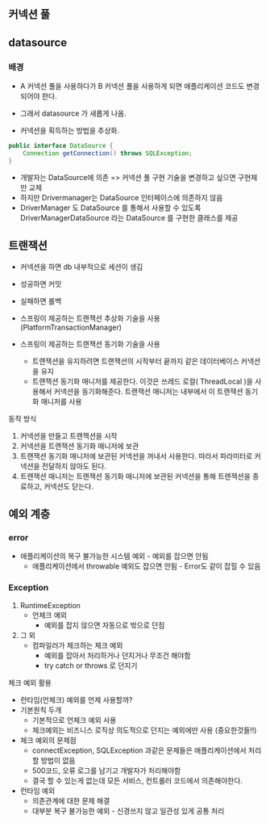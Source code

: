 ## 커넥션 풀

## datasource
### 배경
* A 커넥션 풀을 사용하다가 B 커넥션 풀을 사용하게 되면 애플리케이션 코드도 변경되어야 한다.

* 그래서 datasource 가 새롭게 나옴.
* 커넥션을 획득하는 방법을 추상화.

```java
public interface DataSource {
    Connection getConnection() throws SQLException;
}
```

* 개발자는 DataSource에 의존 => 커넥션 풀 구현 기술을 변경하고 싶으면 구현체만 교체
* 하지만 Drivermanager는 DataSource 인터페이스에 의존하지 않음
* DriverManager 도 DataSource 를 통해서 사용할 수 있도록 DriverManagerDataSource 라는 DataSource 를 구현한 클래스를 제공

## 트랜잭션
* 커넥션을 하면 db 내부적으로 세션이 생김

* 성공하면 커밋
* 실패하면 롤백

* 스프링이 제공하는 트랜잭션 추상화 기술을 사용 (PlatformTransactionManager)
* 스프링이 제공하는 트랜잭션 동기화 기술을 사용
  * 트랜잭션을 유지하려면 트랜잭션의 시작부터 끝까지 같은 데이터베이스 커넥션을 유지
  * 트랜잭션 동기화 매니저를 제공한다. 이것은 쓰레드 로컬( ThreadLocal )을 사용해서 커넥션을 동기화해준다. 트랜잭션 매니저는 내부에서 이 트랜잭션 동기화 매니저를 사용

동작 방식
1. 커넥션을 만들고 트랜잭션을 시작
2. 커넥션을 트랜잭션 동기화 매니저에 보관
3. 트랜잭션 동기화 매니저에 보관된 커넥션을 꺼내서 사용한다. 따라서 파라미터로 커넥션을 전달하지 않아도 된다.
4. 트랜잭션 매니저는 트랜잭션 동기화 매니저에 보관된 커넥션을 통해 트랜잭션을 종료하고, 커넥션도 닫는다.

## 예외 계층
### error
* 애플리케이션의 복구 불가능한 시스템 예외 - 예외를 잡으면 안됨
  * 애플리케이션에서 throwable 예외도 잡으면 안됨 - Error도 같이 잡힐 수 있음

### Exception
1. RuntimeException
   * 언체크 예외
     * 예외를 잡지 않으면 자동으로 밖으로 던짐
2. 그 외
   * 컴파일러가 체크하는 체크 예외
     * 예외를 잡아서 처리하거나 던지거나 무조건 해야함
     * try catch or throws 로 던지기

체크 예외 활용
* 런타임(언체크) 예외를 언제 사용할까?
* 기본원칙 두개
  * 기본적으로 언체크 예외 사용
  * 체크예외는 비즈니스 로직상 의도적으로 던지는 예외에만 사용 (중요한것들!!)
* 체크 예외의 문제점
  * connectException, SQLException 과같은 문제들은 애플리케이션에서 처리할 방법이 없음
  * 500코드, 오류 로그를 남기고 개발자가 처리해야함
  * 결국 할 수 있는게 없는데 모든 서비스, 컨트롤러 코드에서 의존해야한다.
* 런타임 예외
  * 의존관계에 대한 문제 해결
  * 대부분 복구 불가능한 예외 - 신경쓰지 않고 일관성 있게 공통 처리
